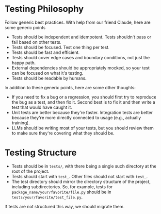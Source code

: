 # Testing Philosophy

Follow generic best practices. With help from our friend Claude, here are some generic points
* Tests should be independent and idempotent. Tests shouldn't pass or fail based on other tests.
* Tests should be focused. Test one thing per test.
* Tests should be fast and efficient.
* Tests should cover edge cases and boundary conditions, not just the happy path.
* External dependencies should be appropriately mocked, so your test can be focused on what it's testing.
* Tests should be readable by humans.

In addition to these generic points, here are some other thoughts:
* If you need to fix a bug or a regression, you should first try to reproduce the bug as a test, and then fix it. Second best is to fix it and then write a test that would have caught it.
* Unit tests are better because they're faster. Integration tests are better because they're more directly connected to usage (e.g., actually training).
* LLMs should be writing most of your tests, but you should review them to make sure they're covering what they should be.

# Testing Structure

* Tests should be in `tests/`, with there being a single such directory at the root of the project.
* Tests should start with `test_`. Other files should not start with `test_`.
* The test directory should mirror the directory structure of the project, including subdirectories. So, for example, tests for `package_name/your/favorite/file.py` should be in `tests/your/favorite/test_file.py`.

If tests are not structured this way, we should migrate them.
